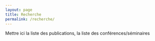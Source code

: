 ```yaml
---
layout: page
title: Recherche
permalink: /recherche/
---
```


Mettre ici la liste des publications, la liste des conférences/séminaires